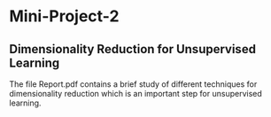 # Mini-Project-2

## Dimensionality Reduction for Unsupervised Learning

The file Report.pdf contains a brief study of different techniques for dimensionality reduction which is an important step for unsupervised learning.
